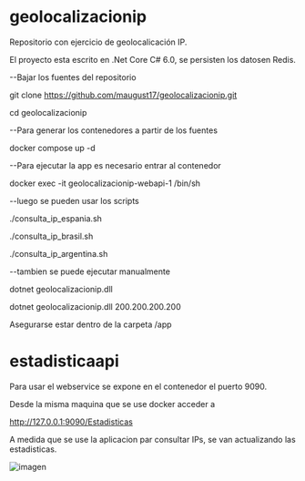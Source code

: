 # geolocalizacionip
Repositorio con ejercicio de geolocalicación IP.

El proyecto esta escrito en .Net Core C# 6.0, se persisten los datosen Redis.

--Bajar los fuentes del repositorio

git clone https://github.com/maugust17/geolocalizacionip.git

cd geolocalizacionip

--Para generar los contenedores a partir de los fuentes

docker compose up -d

--Para ejecutar la app es necesario entrar al contenedor

docker exec -it geolocalizacionip-webapi-1 /bin/sh

--luego se pueden usar los scripts

./consulta_ip_espania.sh 

./consulta_ip_brasil.sh 

./consulta_ip_argentina.sh 

--tambien se puede ejecutar manualmente

dotnet geolocalizacionip.dll <IPv4 o IPv6>

dotnet geolocalizacionip.dll 200.200.200.200

Asegurarse estar dentro de la carpeta /app

# estadisticaapi

Para usar el webservice se expone en el contenedor el puerto 9090.

Desde la misma maquina que se use docker acceder a 

http://127.0.0.1:9090/Estadisticas

A medida que se use la aplicacion par consultar IPs, se van actualizando las estadisticas.

![imagen](https://user-images.githubusercontent.com/26204784/188350659-9828d0c1-6881-48a4-a70a-b456d533a549.png)

